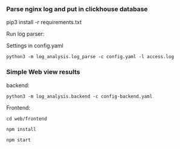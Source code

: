 ### Parse nginx log and put in clickhouse database

pip3 install -r requirements.txt

Run log parser:

Settings in config.yaml

```shell 
python3 -m log_analysis.log_parse -c config.yaml -l access.log
```

### Simple Web view results


backend: 

```shell 
python3 -m log_analysis.backend -c config-backend.yaml
```

Frontend:

```shell 
cd web/frontend

npm install

npm start
```
